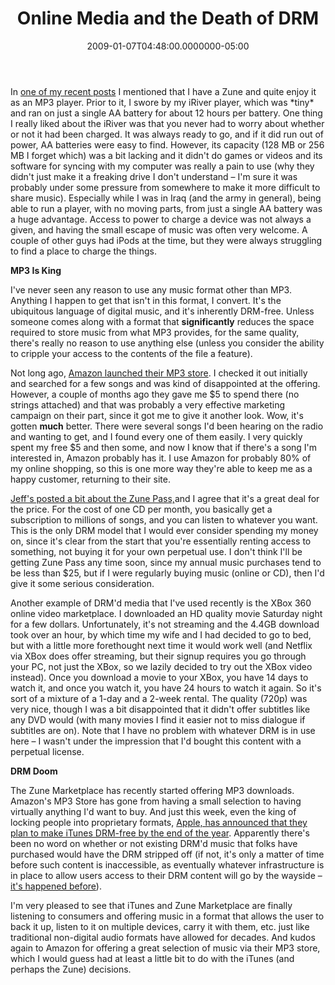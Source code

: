 ﻿---
title: Online Media and the Death of DRM
date: "2009-01-07T04:48:00.0000000-05:00"
description: In one of my recent posts I mentioned that I have a Zune and quite
featuredImage: img/online-media-and-the-death-of-drm-featured.png
---

In [one of my recent posts](/zune-feature-requests) I mentioned that I have a Zune and quite enjoy it as an MP3 player. Prior to it, I swore by my iRiver player, which was \*tiny\* and ran on just a single AA battery for about 12 hours per battery. One thing I really liked about the iRiver was that you never had to worry about whether or not it had been charged. It was always ready to go, and if it did run out of power, AA batteries were easy to find. However, its capacity (128 MB or 256 MB I forget which) was a bit lacking and it didn't do games or videos and its software for syncing with my computer was really a pain to use (why they didn't just make it a freaking drive I don't understand – I'm sure it was probably under some pressure from somewhere to make it more difficult to share music). Especially while I was in Iraq (and the army in general), being able to run a player, with no moving parts, from just a single AA battery was a huge advantage. Access to power to charge a device was not always a given, and having the small escape of music was often very welcome. A couple of other guys had iPods at the time, but they were always struggling to find a place to charge the things.

**MP3 Is King**

I've never seen any reason to use any music format other than MP3. Anything I happen to get that isn't in this format, I convert. It's the ubiquitous language of digital music, and it's inherently DRM-free. Unless someone comes along with a format that **significantly** reduces the space required to store music from what MP3 provides, for the same quality, there's really no reason to use anything else (unless you consider the ability to cripple your access to the contents of the file a feature).

Not long ago, [Amazon launched their MP3 store](http://www.amazon.com/gp/redirect.html?ie=UTF8&location=http%3A%2F%2Fwww.amazon.com%2FMP3-Music-Download%2Fb%3Fie%3DUTF8%26node%3D163856011%26ref%255F%3Dsa%255Fmenu%255Fdmusic2&tag=aspalliancecom&linkCode=ur2&camp=1789&creative=390957). I checked it out initially and searched for a few songs and was kind of disappointed at the offering. However, a couple of months ago they gave me $5 to spend there (no strings attached) and that was probably a very effective marketing campaign on their part, since it got me to give it another look. Wow, it's gotten **much** better. There were several songs I'd been hearing on the radio and wanting to get, and I found every one of them easily. I very quickly spent my free $5 and then some, and now I know that if there's a song I'm interested in, Amazon probably has it. I use Amazon for probably 80% of my online shopping, so this is one more way they're able to keep me as a happy customer, returning to their site.

[Jeff's posted a bit about the Zune Pass,](http://www.jeffblankenburg.com/2008/11/10-reasons-zune-beats-ipod-seriously.aspx)and I agree that it's a great deal for the price. For the cost of one CD per month, you basically get a subscription to millions of songs, and you can listen to whatever you want. This is the only DRM model that I would ever consider spending my money on, since it's clear from the start that you're essentially renting access to something, not buying it for your own perpetual use. I don't think I'll be getting Zune Pass any time soon, since my annual music purchases tend to be less than $25, but if I were regularly buying music (online or CD), then I'd give it some serious consideration.

Another example of DRM'd media that I've used recently is the XBox 360 online video marketplace. I downloaded an HD quality movie Saturday night for a few dollars. Unfortunately, it's not streaming and the 4.4GB download took over an hour, by which time my wife and I had decided to go to bed, but with a little more forethought next time it would work well (and Netflix via XBox does offer streaming, but their signup requires you go through your PC, not just the XBox, so we lazily decided to try out the XBox video instead). Once you download a movie to your XBox, you have 14 days to watch it, and once you watch it, you have 24 hours to watch it again. So it's sort of a mixture of a 1-day and a 2-week rental. The quality (720p) was very nice, though I was a bit disappointed that it didn't offer subtitles like any DVD would (with many movies I find it easier not to miss dialogue if subtitles are on). Note that I have no problem with whatever DRM is in use here – I wasn't under the impression that I'd bought this content with a perpetual license.

**DRM Doom**

The Zune Marketplace has recently started offering MP3 downloads. Amazon's MP3 Store has gone from having a small selection to having virtually anything I'd want to buy. And just this week, even the king of locking people into proprietary formats, [Apple, has announced that they plan to make iTunes DRM-free by the end of the year](http://news.bbc.co.uk/2/hi/technology/7813527.stm). Apparently there's been no word on whether or not existing DRM'd music that folks have purchased would have the DRM stripped off (if not, it's only a matter of time before such content is inaccessible, as eventually whatever infrastructure is in place to allow users access to their DRM content will go by the wayside –[it's happened before](http://www.geardiary.com/2008/04/23/microsoft-to-shutter-plays-for-sure-august-31-2008-orphans-your-music-yet-another-reason-drm-sucks)).

I'm very pleased to see that iTunes and Zune Marketplace are finally listening to consumers and offering music in a format that allows the user to back it up, listen to it on multiple devices, carry it with them, etc. just like traditional non-digital audio formats have allowed for decades. And kudos again to Amazon for offering a great selection of music via their MP3 store, which I would guess had at least a little bit to do with the iTunes (and perhaps the Zune) decisions.

